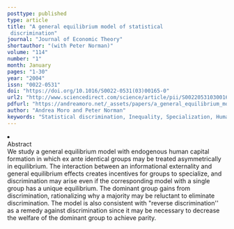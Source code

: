 ```yaml
---
posttype: published
type: article
title: "A general equilibrium model of statistical
 discrimination"
journal: "Journal of Economic Theory"
shortauthor: "(with Peter Norman)"
volume: "114"
number: "1"
month: January
pages: "1-30"
year: "2004"
issn: "0022-0531"
doi: "https://doi.org/10.1016/S0022-0531(03)00165-0"
url2: "http://www.sciencedirect.com/science/article/pii/S0022053103001650"
pdfurl: "https://andreamoro.net/_assets/papers/a_general_equilibrium_model_of_statistical_discrimination.pdf"
author: "Andrea Moro and Peter Norman"
keywords: "Statistical discrimination, Inequality, Specialization, Human capital"
---
```

<li class='acc_hide'> <div class="title">Abstract</div>
We study a general equilibrium model with endogenous human capital formation
in which ex ante identical groups may be treated asymmetrically in equilibrium. The
interaction between an informational externality and general equilibrium effects creates
incentives for groups to specialize, and discrimination may arise even if the corresponding
model with a single group has a unique equilibrium. The dominant group gains from discrimination,
rationalizing why a majority may be reluctant to eliminate discrimination. The model
is also consistent with "reverse discrimination'' as a remedy against discrimination
since it may be necessary to decrease the welfare of the dominant group to achieve
parity.
</li>
